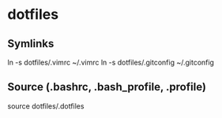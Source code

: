 # dotfiles

## Symlinks
ln -s dotfiles/.vimrc ~/.vimrc
ln -s dotfiles/.gitconfig ~/.gitconfig

## Source (.bashrc, .bash_profile, .profile)
source dotfiles/.dotfiles 
